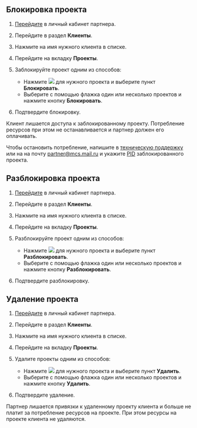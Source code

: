 
## Блокировка проекта

1. [Перейдите](https://msk.cloud.vk.com/partnerapp) в личный кабинет партнера.
1. Перейдите в раздел **Клиенты**.
1. Нажмите на имя нужного клиента в списке.
1. Перейдите на вкладку **Проекты**.
1. Заблокируйте проект одним из способов:

    - Нажмите ![ ](/ru/assets/more-icon.svg "inline") для нужного проекта и выберите пункт **Блокировать**.
    - Выберите с помощью флажка один или несколько проектов и нажмите кнопку **Блокировать**.
1. Подтвердите блокировку.

Клиент лишается доступа к заблокированному проекту. Потребление ресурсов при этом не останавливается и партнер должен его оплачивать.

Чтобы остановить потребление, напишите в [техническую поддержку](/ru/contacts) или на на почту [partner@mcs.mail.ru](mailto:partner@mcs.mail.ru) и укажите [PID](/ru/tools-for-using-services/partner-platform/instructions/client-management/client-information#prosmotr_spiska_proektov_klienta) заблокированного проекта.

## Разблокировка проекта

1. [Перейдите](https://msk.cloud.vk.com/partnerapp) в личный кабинет партнера.
1. Перейдите в раздел **Клиенты**.
1. Нажмите на имя нужного клиента в списке.
1. Перейдите на вкладку **Проекты**.
1. Разблокируйте проект одним из способов:

    - Нажмите ![ ](/ru/assets/more-icon.svg "inline") для нужного проекта и выберите пункт **Разблокировать**.
    - Выберите с помощью флажка один или несколько проектов и нажмите кнопку **Разблокировать**.
1. Подтвердите разблокировку.

## Удаление проекта

1. [Перейдите](https://msk.cloud.vk.com/partnerapp) в личный кабинет партнера.
1. Перейдите в раздел **Клиенты**.
1. Нажмите на имя нужного клиента в списке.
1. Перейдите на вкладку **Проекты**.
1. Удалите проекты одним из способов:

    - Нажмите ![ ](/ru/assets/more-icon.svg "inline") для нужного проекта и выберите пункт **Удалить**.
    - Выберите с помощью флажка один или несколько проектов и нажмите кнопку **Удалить**.
1. Подтвердите удаление.

Партнер лишается привязки к удаленному проекту клиента и больше не платит за потребление ресурсов на проекте. При этом ресурсы на проекте клиента не удаляются. <!-- На стадии изменения, не забыть переписать после того, как будет новая функциональность -->
